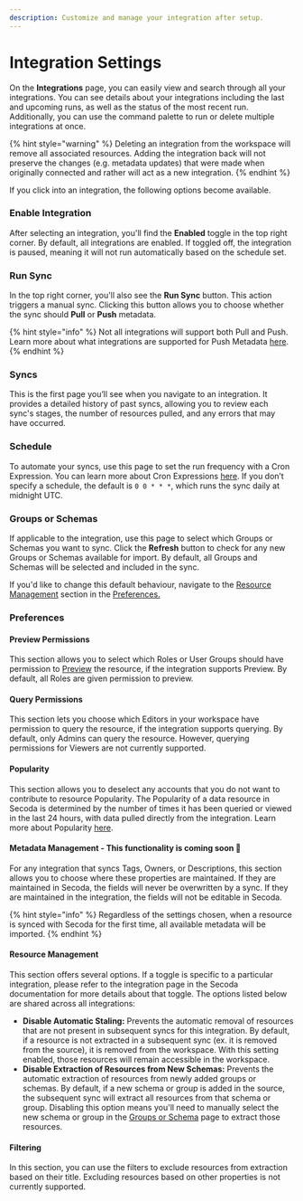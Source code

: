 ```yaml
---
description: Customize and manage your integration after setup.
---
```


# Integration Settings

On the **Integrations** page, you can easily view and search through all your integrations. You can see details about your integrations including the last and upcoming runs, as well as the status of the most recent run. Additionally, you can use the command palette to run or delete multiple integrations at once.

{% hint style="warning" %}
Deleting an integration from the workspace will remove all associated resources. Adding the integration back will not preserve the changes (e.g. metadata updates) that were made when originally connected and rather will act as a new integration.&#x20;
{% endhint %}

If you click into an integration, the following options become available.&#x20;

### Enable Integration

After selecting an integration, you'll find the **Enabled** toggle in the top right corner. By default, all integrations are enabled. If toggled off, the integration is paused, meaning it will not run automatically based on the schedule set.

### Run Sync

In the top right corner, you'll also see the **Run Sync** button. This action triggers a manual sync. Clicking this button allows you to choose whether the sync should **Pull** or **Push** metadata.&#x20;

{% hint style="info" %}
Not all integrations will support both Pull and Push. Learn more about what integrations are supported for Push Metadata [here](../features/push-metadata-to-source.md).&#x20;
{% endhint %}

### Syncs

This is the first page you’ll see when you navigate to an integration. It provides a detailed history of past syncs, allowing you to review each sync's stages, the number of resources pulled, and any errors that may have occurred.

### Schedule

To automate your syncs, use this page to set the run frequency with a Cron Expression. You can learn more about Cron Expressions [here](https://crontab.guru/). If you don’t specify a schedule, the default is `0 0 * * *`, which runs the sync daily at midnight UTC.

### Groups or Schemas

If applicable to the integration, use this page to select which Groups or Schemas you want to sync. Click the **Refresh** button to check for any new Groups or Schemas available for import. By default, all Groups and Schemas will be selected and included in the sync.

If you'd like to change this default behaviour, navigate to the [Resource Management](integration-settings.md#resource-management) section in the [Preferences.](integration-settings.md#preferences)&#x20;

### Preferences

#### Preview Permissions

This section allows you to select which Roles or User Groups should have permission to [Preview](../features/data-previews.md) the resource, if the integration supports Preview. By default, all Roles are given permission to preview.&#x20;

#### Query Permissions

This section lets you choose which Editors in your workspace have permission to query the resource, if the integration supports querying. By default, only Admins can query the resource. However, querying permissions for Viewers are not currently supported.

#### Popularity

This section allows you to deselect any accounts that you do not want to contribute to resource Popularity. The Popularity of a data resource in Secoda is determined by the number of times it has been queried or viewed in the last 24 hours, with data pulled directly from the integration. Learn more about Popularity [here](../features/popularity.md).

#### Metadata Management - This functionality is coming soon :eyes:

For any integration that syncs Tags, Owners, or Descriptions, this section allows you to choose where these properties are maintained. If they are maintained in Secoda, the fields will never be overwritten by a sync. If they are maintained in the integration, the fields will not be editable in Secoda.

{% hint style="info" %}
Regardless of the settings chosen, when a resource is synced with Secoda for the first time, all available metadata will be imported.
{% endhint %}

#### Resource Management

This section offers several options. If a toggle is specific to a particular integration, please refer to the integration page in the Secoda documentation for more details about that toggle. The options listed below are shared across all integrations:

* **Disable Automatic Staling:** Prevents the automatic removal of resources that are not present in subsequent syncs for this integration. By default, if a resource is not extracted in a subsequent sync (ex. it is removed from the source), it is removed from the workspace. With this setting enabled, those resources will remain accessible in the workspace.
* **Disable Extraction of Resources from New Schemas:** Prevents the automatic extraction of resources from newly added groups or schemas. By default, if a new schema or group is added in the source, the subsequent sync will extract all resources from that schema or group. Disabling this option means you'll need to manually select the new schema or group in the [Groups or Schema](integration-settings.md#groups-or-schemas) page to extract those resources.

#### Filtering

In this section, you can use the filters to exclude resources from extraction based on their title. Excluding resources based on other properties is not currently supported.
